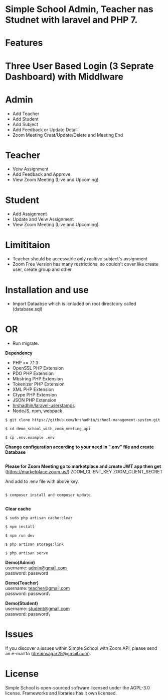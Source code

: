 # Simple School Admin, Teacher nas Studnet with laravel and PHP 7.


# Features
# Three User Based Login (3 Seprate Dashboard) with Middlware
# Admin 
- Add Teacher
- Add Student
- Add Subject
- Add Feedback or Update Detail
- Zoom Meeting Creat/Update/Delete and Meeting End
# Teacher
- Veiw Assignment
- Add Feedback and Approve
- View Zoom Meeting (Live and Upcoming)
# Student
- Add Assignment 
- Update and Veiw Assignment 
- View Zoom Meeting (Live and Upcoming)

# Limititaion
- Teacher should be accessable only realtive subject's assignment
- Zoom Free Version has many restrictions, so couldn't cover like create user, create group and other.

# Installation and use

- Import Dataabse which is icnluded on root directcory called (database.sql)

# OR

- Run migrate.

**Dependency**
- PHP >= 7.1.3
- OpenSSL PHP Extension
- PDO PHP Extension
- Mbstring PHP Extension
- Tokenizer PHP Extension
- XML PHP Extension
- Ctype PHP Extension
- JSON PHP Extension
- [hrshadhin/laravel-userstamps](https://github.com/hrshadhin/laravel-userstamps.git)
- NodeJS, npm, webpack


```
$ git clone https://github.com/hrshadhin/school-management-system.git

```
```
$ cd demo_school_with_zoom_meeting_api
```
```
$ cp .env.example .env
```
**Change configuration according to your need in ".env" file and create Database**
```

```
**Please for Zoom Meeting go to marketplace and create JWT app then get** (https://marketplace.zoom.us/)
ZOOM_CLIENT_KEY
ZOOM_CLIENT_SECRET 

And add to .env file with above key.

```

```
```
$ composer install and composer update
```
```

```
**Clear cache**
```
$ sudo php artisan cache:clear
```
```
$ npm install
```
```
$ npm run dev
```
```
$ php artisan storage:link
```
```
$ php artisan serve
```

**Demo(Admin)**\
username: admin@gmail.com\
password: password

**Demo(Teacher)**\
username: teacher@gmail.com\
password: password\

**Demo(Student)**\
username: student@gmail.com\
password: password\


# Issues

If you discover a issues within Simple School with Zoom API, please send an e-mail to (dreamsagar25@gmail.com).

# License

Simple School is open-sourced software licensed under the AGPL-3.0 license. Frameworks and libraries has it own licensed.
